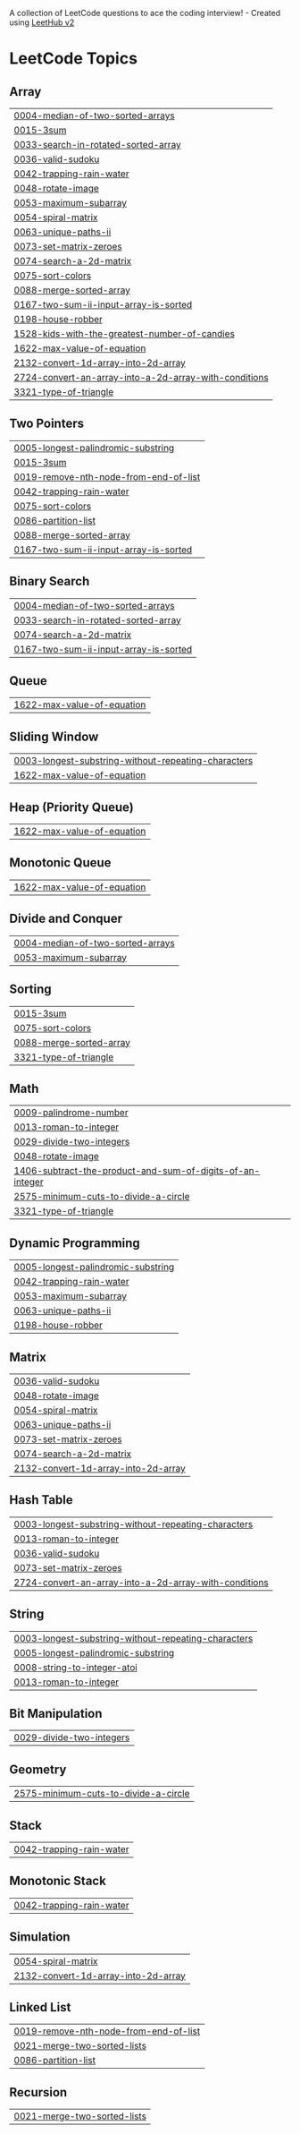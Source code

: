 A collection of LeetCode questions to ace the coding interview! - Created using [LeetHub v2](https://github.com/arunbhardwaj/LeetHub-2.0)
<!---LeetCode Topics Start-->
# LeetCode Topics
## Array
|  |
| ------- |
| [0004-median-of-two-sorted-arrays](https://github.com/Shreshthi06/code/tree/master/0004-median-of-two-sorted-arrays) |
| [0015-3sum](https://github.com/Shreshthi06/code/tree/master/0015-3sum) |
| [0033-search-in-rotated-sorted-array](https://github.com/Shreshthi06/code/tree/master/0033-search-in-rotated-sorted-array) |
| [0036-valid-sudoku](https://github.com/Shreshthi06/code/tree/master/0036-valid-sudoku) |
| [0042-trapping-rain-water](https://github.com/Shreshthi06/code/tree/master/0042-trapping-rain-water) |
| [0048-rotate-image](https://github.com/Shreshthi06/code/tree/master/0048-rotate-image) |
| [0053-maximum-subarray](https://github.com/Shreshthi06/code/tree/master/0053-maximum-subarray) |
| [0054-spiral-matrix](https://github.com/Shreshthi06/code/tree/master/0054-spiral-matrix) |
| [0063-unique-paths-ii](https://github.com/Shreshthi06/code/tree/master/0063-unique-paths-ii) |
| [0073-set-matrix-zeroes](https://github.com/Shreshthi06/code/tree/master/0073-set-matrix-zeroes) |
| [0074-search-a-2d-matrix](https://github.com/Shreshthi06/code/tree/master/0074-search-a-2d-matrix) |
| [0075-sort-colors](https://github.com/Shreshthi06/code/tree/master/0075-sort-colors) |
| [0088-merge-sorted-array](https://github.com/Shreshthi06/code/tree/master/0088-merge-sorted-array) |
| [0167-two-sum-ii-input-array-is-sorted](https://github.com/Shreshthi06/code/tree/master/0167-two-sum-ii-input-array-is-sorted) |
| [0198-house-robber](https://github.com/Shreshthi06/code/tree/master/0198-house-robber) |
| [1528-kids-with-the-greatest-number-of-candies](https://github.com/Shreshthi06/code/tree/master/1528-kids-with-the-greatest-number-of-candies) |
| [1622-max-value-of-equation](https://github.com/Shreshthi06/code/tree/master/1622-max-value-of-equation) |
| [2132-convert-1d-array-into-2d-array](https://github.com/Shreshthi06/code/tree/master/2132-convert-1d-array-into-2d-array) |
| [2724-convert-an-array-into-a-2d-array-with-conditions](https://github.com/Shreshthi06/code/tree/master/2724-convert-an-array-into-a-2d-array-with-conditions) |
| [3321-type-of-triangle](https://github.com/Shreshthi06/code/tree/master/3321-type-of-triangle) |
## Two Pointers
|  |
| ------- |
| [0005-longest-palindromic-substring](https://github.com/Shreshthi06/code/tree/master/0005-longest-palindromic-substring) |
| [0015-3sum](https://github.com/Shreshthi06/code/tree/master/0015-3sum) |
| [0019-remove-nth-node-from-end-of-list](https://github.com/Shreshthi06/code/tree/master/0019-remove-nth-node-from-end-of-list) |
| [0042-trapping-rain-water](https://github.com/Shreshthi06/code/tree/master/0042-trapping-rain-water) |
| [0075-sort-colors](https://github.com/Shreshthi06/code/tree/master/0075-sort-colors) |
| [0086-partition-list](https://github.com/Shreshthi06/code/tree/master/0086-partition-list) |
| [0088-merge-sorted-array](https://github.com/Shreshthi06/code/tree/master/0088-merge-sorted-array) |
| [0167-two-sum-ii-input-array-is-sorted](https://github.com/Shreshthi06/code/tree/master/0167-two-sum-ii-input-array-is-sorted) |
## Binary Search
|  |
| ------- |
| [0004-median-of-two-sorted-arrays](https://github.com/Shreshthi06/code/tree/master/0004-median-of-two-sorted-arrays) |
| [0033-search-in-rotated-sorted-array](https://github.com/Shreshthi06/code/tree/master/0033-search-in-rotated-sorted-array) |
| [0074-search-a-2d-matrix](https://github.com/Shreshthi06/code/tree/master/0074-search-a-2d-matrix) |
| [0167-two-sum-ii-input-array-is-sorted](https://github.com/Shreshthi06/code/tree/master/0167-two-sum-ii-input-array-is-sorted) |
## Queue
|  |
| ------- |
| [1622-max-value-of-equation](https://github.com/Shreshthi06/code/tree/master/1622-max-value-of-equation) |
## Sliding Window
|  |
| ------- |
| [0003-longest-substring-without-repeating-characters](https://github.com/Shreshthi06/code/tree/master/0003-longest-substring-without-repeating-characters) |
| [1622-max-value-of-equation](https://github.com/Shreshthi06/code/tree/master/1622-max-value-of-equation) |
## Heap (Priority Queue)
|  |
| ------- |
| [1622-max-value-of-equation](https://github.com/Shreshthi06/code/tree/master/1622-max-value-of-equation) |
## Monotonic Queue
|  |
| ------- |
| [1622-max-value-of-equation](https://github.com/Shreshthi06/code/tree/master/1622-max-value-of-equation) |
## Divide and Conquer
|  |
| ------- |
| [0004-median-of-two-sorted-arrays](https://github.com/Shreshthi06/code/tree/master/0004-median-of-two-sorted-arrays) |
| [0053-maximum-subarray](https://github.com/Shreshthi06/code/tree/master/0053-maximum-subarray) |
## Sorting
|  |
| ------- |
| [0015-3sum](https://github.com/Shreshthi06/code/tree/master/0015-3sum) |
| [0075-sort-colors](https://github.com/Shreshthi06/code/tree/master/0075-sort-colors) |
| [0088-merge-sorted-array](https://github.com/Shreshthi06/code/tree/master/0088-merge-sorted-array) |
| [3321-type-of-triangle](https://github.com/Shreshthi06/code/tree/master/3321-type-of-triangle) |
## Math
|  |
| ------- |
| [0009-palindrome-number](https://github.com/Shreshthi06/code/tree/master/0009-palindrome-number) |
| [0013-roman-to-integer](https://github.com/Shreshthi06/code/tree/master/0013-roman-to-integer) |
| [0029-divide-two-integers](https://github.com/Shreshthi06/code/tree/master/0029-divide-two-integers) |
| [0048-rotate-image](https://github.com/Shreshthi06/code/tree/master/0048-rotate-image) |
| [1406-subtract-the-product-and-sum-of-digits-of-an-integer](https://github.com/Shreshthi06/code/tree/master/1406-subtract-the-product-and-sum-of-digits-of-an-integer) |
| [2575-minimum-cuts-to-divide-a-circle](https://github.com/Shreshthi06/code/tree/master/2575-minimum-cuts-to-divide-a-circle) |
| [3321-type-of-triangle](https://github.com/Shreshthi06/code/tree/master/3321-type-of-triangle) |
## Dynamic Programming
|  |
| ------- |
| [0005-longest-palindromic-substring](https://github.com/Shreshthi06/code/tree/master/0005-longest-palindromic-substring) |
| [0042-trapping-rain-water](https://github.com/Shreshthi06/code/tree/master/0042-trapping-rain-water) |
| [0053-maximum-subarray](https://github.com/Shreshthi06/code/tree/master/0053-maximum-subarray) |
| [0063-unique-paths-ii](https://github.com/Shreshthi06/code/tree/master/0063-unique-paths-ii) |
| [0198-house-robber](https://github.com/Shreshthi06/code/tree/master/0198-house-robber) |
## Matrix
|  |
| ------- |
| [0036-valid-sudoku](https://github.com/Shreshthi06/code/tree/master/0036-valid-sudoku) |
| [0048-rotate-image](https://github.com/Shreshthi06/code/tree/master/0048-rotate-image) |
| [0054-spiral-matrix](https://github.com/Shreshthi06/code/tree/master/0054-spiral-matrix) |
| [0063-unique-paths-ii](https://github.com/Shreshthi06/code/tree/master/0063-unique-paths-ii) |
| [0073-set-matrix-zeroes](https://github.com/Shreshthi06/code/tree/master/0073-set-matrix-zeroes) |
| [0074-search-a-2d-matrix](https://github.com/Shreshthi06/code/tree/master/0074-search-a-2d-matrix) |
| [2132-convert-1d-array-into-2d-array](https://github.com/Shreshthi06/code/tree/master/2132-convert-1d-array-into-2d-array) |
## Hash Table
|  |
| ------- |
| [0003-longest-substring-without-repeating-characters](https://github.com/Shreshthi06/code/tree/master/0003-longest-substring-without-repeating-characters) |
| [0013-roman-to-integer](https://github.com/Shreshthi06/code/tree/master/0013-roman-to-integer) |
| [0036-valid-sudoku](https://github.com/Shreshthi06/code/tree/master/0036-valid-sudoku) |
| [0073-set-matrix-zeroes](https://github.com/Shreshthi06/code/tree/master/0073-set-matrix-zeroes) |
| [2724-convert-an-array-into-a-2d-array-with-conditions](https://github.com/Shreshthi06/code/tree/master/2724-convert-an-array-into-a-2d-array-with-conditions) |
## String
|  |
| ------- |
| [0003-longest-substring-without-repeating-characters](https://github.com/Shreshthi06/code/tree/master/0003-longest-substring-without-repeating-characters) |
| [0005-longest-palindromic-substring](https://github.com/Shreshthi06/code/tree/master/0005-longest-palindromic-substring) |
| [0008-string-to-integer-atoi](https://github.com/Shreshthi06/code/tree/master/0008-string-to-integer-atoi) |
| [0013-roman-to-integer](https://github.com/Shreshthi06/code/tree/master/0013-roman-to-integer) |
## Bit Manipulation
|  |
| ------- |
| [0029-divide-two-integers](https://github.com/Shreshthi06/code/tree/master/0029-divide-two-integers) |
## Geometry
|  |
| ------- |
| [2575-minimum-cuts-to-divide-a-circle](https://github.com/Shreshthi06/code/tree/master/2575-minimum-cuts-to-divide-a-circle) |
## Stack
|  |
| ------- |
| [0042-trapping-rain-water](https://github.com/Shreshthi06/code/tree/master/0042-trapping-rain-water) |
## Monotonic Stack
|  |
| ------- |
| [0042-trapping-rain-water](https://github.com/Shreshthi06/code/tree/master/0042-trapping-rain-water) |
## Simulation
|  |
| ------- |
| [0054-spiral-matrix](https://github.com/Shreshthi06/code/tree/master/0054-spiral-matrix) |
| [2132-convert-1d-array-into-2d-array](https://github.com/Shreshthi06/code/tree/master/2132-convert-1d-array-into-2d-array) |
## Linked List
|  |
| ------- |
| [0019-remove-nth-node-from-end-of-list](https://github.com/Shreshthi06/code/tree/master/0019-remove-nth-node-from-end-of-list) |
| [0021-merge-two-sorted-lists](https://github.com/Shreshthi06/code/tree/master/0021-merge-two-sorted-lists) |
| [0086-partition-list](https://github.com/Shreshthi06/code/tree/master/0086-partition-list) |
## Recursion
|  |
| ------- |
| [0021-merge-two-sorted-lists](https://github.com/Shreshthi06/code/tree/master/0021-merge-two-sorted-lists) |
<!---LeetCode Topics End-->